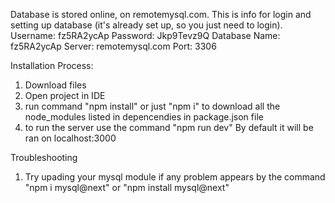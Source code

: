 Database is stored online, on remotemysql.com.
This is info for login and setting up database (it's already set up, so you just need to login).
Username: fz5RA2ycAp
Password: Jkp9Tevz9Q
Database Name: fz5RA2ycAp
Server: remotemysql.com
Port: 3306


Installation Process:
1) Download files
2) Open project in IDE 
3) run command "npm install" or just "npm i" to download all the node_modules listed in depencendies in package.json file
4) to run the server use the command "npm run dev"
By default it will be ran on localhost:3000




Troubleshooting
1) Try upading your mysql module if any problem appears by the command "npm i mysql@next" or "npm install mysql@next"



